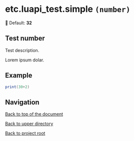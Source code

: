 # etc.luapi_test.simple `(number)`

🧮 Default: **32**

## Test number

Test description.

Lorem ipsum dolar.

## Example

```lua
print(30+2)
```

## Navigation

[Back to top of the document](#etcluapi_testsimple-number)

[Back to upper directory](..)

[Back to project root](../../..)
